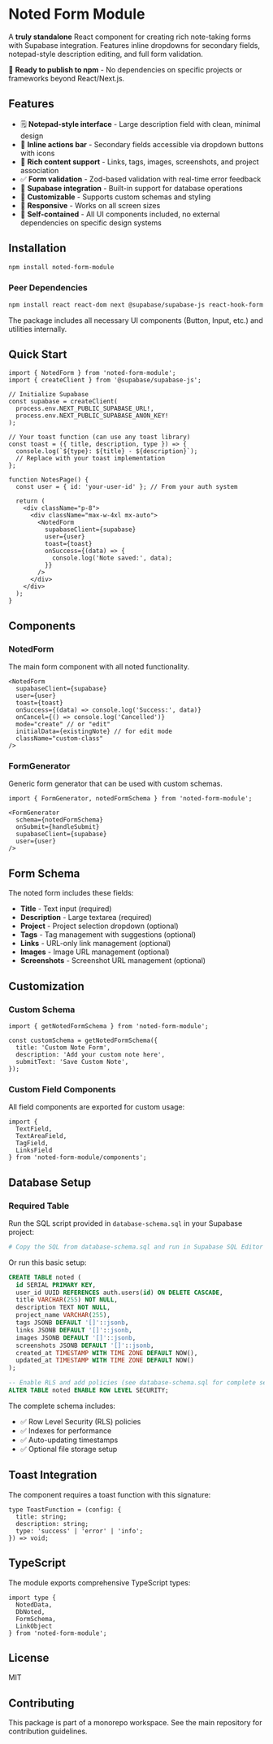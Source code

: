 # Noted Form Module

A **truly standalone** React component for creating rich note-taking forms with Supabase integration. Features inline dropdowns for secondary fields, notepad-style description editing, and full form validation.

🚀 **Ready to publish to npm** - No dependencies on specific projects or frameworks beyond React/Next.js.

## Features

- 🗒️ **Notepad-style interface** - Large description field with clean, minimal design
- 🎯 **Inline actions bar** - Secondary fields accessible via dropdown buttons with icons
- 📝 **Rich content support** - Links, tags, images, screenshots, and project association
- ✅ **Form validation** - Zod-based validation with real-time error feedback
- 🔄 **Supabase integration** - Built-in support for database operations
- 🎨 **Customizable** - Supports custom schemas and styling
- 📱 **Responsive** - Works on all screen sizes
- 🔧 **Self-contained** - All UI components included, no external dependencies on specific design systems

## Installation

```bash
npm install noted-form-module
```

### Peer Dependencies

```bash
npm install react react-dom next @supabase/supabase-js react-hook-form @hookform/resolvers zod lucide-react
```

The package includes all necessary UI components (Button, Input, etc.) and utilities internally.

## Quick Start

```tsx
import { NotedForm } from 'noted-form-module';
import { createClient } from '@supabase/supabase-js';

// Initialize Supabase
const supabase = createClient(
  process.env.NEXT_PUBLIC_SUPABASE_URL!,
  process.env.NEXT_PUBLIC_SUPABASE_ANON_KEY!
);

// Your toast function (can use any toast library)
const toast = ({ title, description, type }) => {
  console.log(`${type}: ${title} - ${description}`);
  // Replace with your toast implementation
};

function NotesPage() {
  const user = { id: 'your-user-id' }; // From your auth system

  return (
    <div className="p-8">
      <div className="max-w-4xl mx-auto">
        <NotedForm
          supabaseClient={supabase}
          user={user}
          toast={toast}
          onSuccess={(data) => {
            console.log('Note saved:', data);
          }}
        />
      </div>
    </div>
  );
}
```

## Components

### NotedForm

The main form component with all noted functionality.

```tsx
<NotedForm
  supabaseClient={supabase}
  user={user}
  toast={toast}
  onSuccess={(data) => console.log('Success:', data)}
  onCancel={() => console.log('Cancelled')}
  mode="create" // or "edit"
  initialData={existingNote} // for edit mode
  className="custom-class"
/>
```

### FormGenerator

Generic form generator that can be used with custom schemas.

```tsx
import { FormGenerator, notedFormSchema } from 'noted-form-module';

<FormGenerator
  schema={notedFormSchema}
  onSubmit={handleSubmit}
  supabaseClient={supabase}
  user={user}
/>
```

## Form Schema

The noted form includes these fields:

- **Title** - Text input (required)
- **Description** - Large textarea (required)
- **Project** - Project selection dropdown (optional)
- **Tags** - Tag management with suggestions (optional)
- **Links** - URL-only link management (optional)
- **Images** - Image URL management (optional)
- **Screenshots** - Screenshot URL management (optional)

## Customization

### Custom Schema

```tsx
import { getNotedFormSchema } from 'noted-form-module';

const customSchema = getNotedFormSchema({
  title: 'Custom Note Form',
  description: 'Add your custom note here',
  submitText: 'Save Custom Note',
});
```

### Custom Field Components

All field components are exported for custom usage:

```tsx
import {
  TextField,
  TextAreaField,
  TagField,
  LinksField
} from 'noted-form-module/components';
```

## Database Setup

### Required Table

Run the SQL script provided in `database-schema.sql` in your Supabase project:

```bash
# Copy the SQL from database-schema.sql and run in Supabase SQL Editor
```

Or run this basic setup:

```sql
CREATE TABLE noted (
  id SERIAL PRIMARY KEY,
  user_id UUID REFERENCES auth.users(id) ON DELETE CASCADE,
  title VARCHAR(255) NOT NULL,
  description TEXT NOT NULL,
  project_name VARCHAR(255),
  tags JSONB DEFAULT '[]'::jsonb,
  links JSONB DEFAULT '[]'::jsonb,
  images JSONB DEFAULT '[]'::jsonb,
  screenshots JSONB DEFAULT '[]'::jsonb,
  created_at TIMESTAMP WITH TIME ZONE DEFAULT NOW(),
  updated_at TIMESTAMP WITH TIME ZONE DEFAULT NOW()
);

-- Enable RLS and add policies (see database-schema.sql for complete setup)
ALTER TABLE noted ENABLE ROW LEVEL SECURITY;
```

The complete schema includes:
- ✅ Row Level Security (RLS) policies
- ✅ Indexes for performance
- ✅ Auto-updating timestamps
- ✅ Optional file storage setup

## Toast Integration

The component requires a toast function with this signature:

```tsx
type ToastFunction = (config: {
  title: string;
  description: string;
  type: 'success' | 'error' | 'info';
}) => void;
```

## TypeScript

The module exports comprehensive TypeScript types:

```tsx
import type {
  NotedData,
  DbNoted,
  FormSchema,
  LinkObject
} from 'noted-form-module';
```

## License

MIT

## Contributing

This package is part of a monorepo workspace. See the main repository for contribution guidelines.